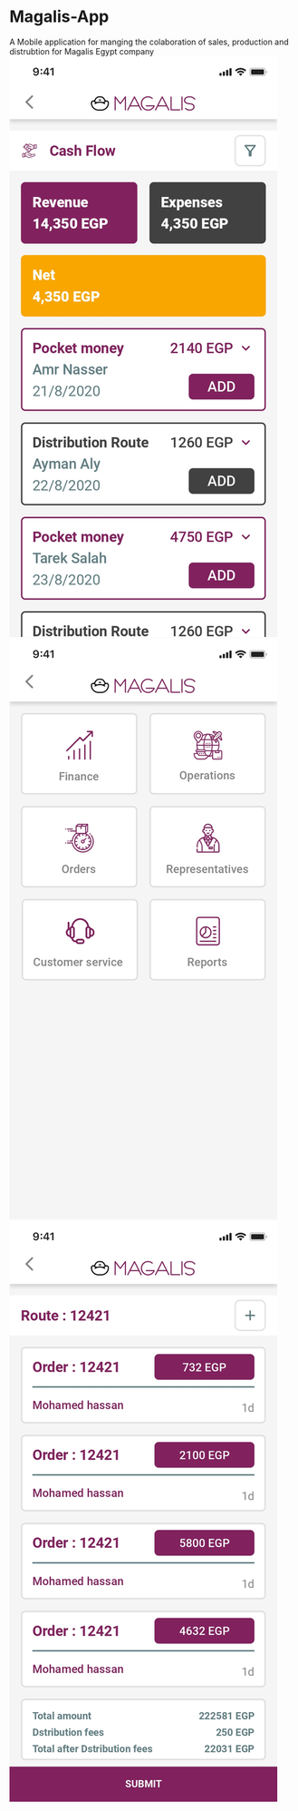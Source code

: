 # Magalis-App
A Mobile application for manging the colaboration of  sales, production and distrubtion for Magalis Egypt company
![Cash!](image/cashflow.jpg)
![Admin!](image/admin.jpg)
![Route!](image/route.jpg)
